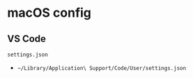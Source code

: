 # macOS config

## VS Code

`settings.json`
* `~/Library/Application\ Support/Code/User/settings.json`